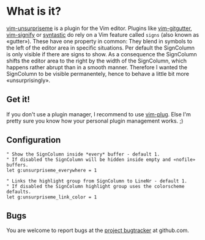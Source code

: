 # What is it?
[vim-unsurpriseme][what-vim-unsurpriseme] is a plugin for the Vim editor.
Plugins like [vim-gitgutter][what-vim-gitgutter], [vim-signify][what-vim-signify] or [syntastic][what-syntastic]
do rely on a Vim feature called `signs` (also known as «gutter»). These have one property in common: They blend in
symbols to the left of the editor area in specific situations.
Per default the SignColumn is only visible if there are signs to show. As a consequence the SignColumn shifts the
editor area to the right by the width of the SignColumn, which happens rather abrupt than in a smooth manner.
Therefore I wanted the SignColumn to be visible permanentely, hence to behave a little bit more «unsurprisingly».

[what-vim-unsurpriseme]:https://github.com/frace/vim-unsurpriseme
[what-vim-gitgutter]:https://github.com/airblade/vim-gitgutter
[what-vim-signify]: https://github.com/mhinz/vim-signify
[what-syntastic]: https://github.com/scrooloose/syntastic


## Get it!
If you don't use a plugin manager, I recommend to use [vim-plug][getit-vimplug].
Else I'm pretty sure you know how your personal plugin management works. ;)

[getit-vimplug]: https://github.com/junegunn/vim-plug


## Configuration
```
" Show the SignColumn inside *every* buffer - default 1.
" If disabled the SignColumn will be hidden inside empty and «nofile» buffers.
let g:unsurpriseme_everywhere = 1

" Links the highlight group from SignColumn to LineNr - default 1.
" If disabled the SignColumn highlight group uses the colorscheme defaults.
let g:unsurpriseme_link_color = 1
```


## Bugs
You are welcome to report bugs at the [project bugtracker][bugs-tracker] at github.com.

[bugs-tracker]: https://github.com/frace/vim-unsurpriseme/issues
